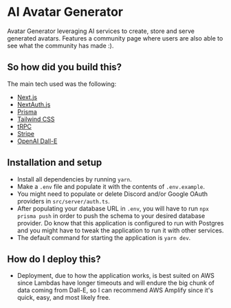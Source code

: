 # AI Avatar Generator

Avatar Generator leveraging AI services to create, store and serve generated avatars. Features a community page where users are also able to see what the community has made :).

## So how did you build this?

The main tech used was the following:

- [Next.js](https://nextjs.org)
- [NextAuth.js](https://next-auth.js.org)
- [Prisma](https://prisma.io)
- [Tailwind CSS](https://tailwindcss.com)
- [tRPC](https://trpc.io)
- [Stripe](https://stripe.com/)
- [OpenAI Dall-E](https://openai.com/product/dall-e-2)

## Installation and setup

- Install all dependencies by running `yarn`.
- Make a `.env` file and populate it with the contents of `.env.example`.
- You might need to populate or delete Discord and/or Google OAuth providers in `src/server/auth.ts`.
- After populating your database URL in `.env`, you will have to run `npx prisma push` in order to push the schema to your desired database provider. Do know that this application is configured to run with Postgres and you might have to tweak the application to run it with other services.
- The default command for starting the application is `yarn dev`.

## How do I deploy this?

- Deployment, due to how the application works, is best suited on AWS since Lambdas have longer timeouts and will endure the big chunk of data coming from Dall-E, so I can recommend AWS Amplify since it's quick, easy, and most likely free.
